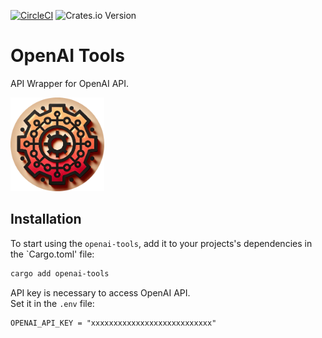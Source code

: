[![CircleCI](https://dl.circleci.com/status-badge/img/circleci/X1fiE4koKU88Z9sKwWoPAH/3BzpSDuoSYUk4t6jjGMM5X/tree/main.svg?style=svg)](https://dl.circleci.com/status-badge/redirect/circleci/X1fiE4koKU88Z9sKwWoPAH/3BzpSDuoSYUk4t6jjGMM5X/tree/main)
![Crates.io Version](https://img.shields.io/crates/v/openai-tools?style=flat-square&color=blue)

# OpenAI Tools

API Wrapper for OpenAI API.

<img src="../LOGO.png" alt="LOGO" width="150" height="150">

## Installation

To start using the `openai-tools`, add it to your projects's dependencies in the `Cargo.toml' file:

```bash
cargo add openai-tools
```

API key is necessary to access OpenAI API.  
Set it in the `.env` file:

```text
OPENAI_API_KEY = "xxxxxxxxxxxxxxxxxxxxxxxxxxx"
```
